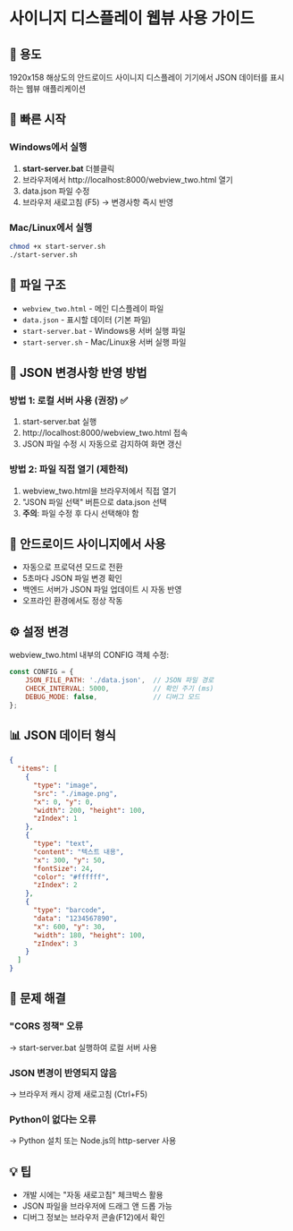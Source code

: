 # 사이니지 디스플레이 웹뷰 사용 가이드

## 🎯 용도
1920x158 해상도의 안드로이드 사이니지 디스플레이 기기에서 JSON 데이터를 표시하는 웹뷰 애플리케이션

## 🚀 빠른 시작

### Windows에서 실행
1. **start-server.bat** 더블클릭
2. 브라우저에서 http://localhost:8000/webview_two.html 열기
3. data.json 파일 수정
4. 브라우저 새로고침 (F5) → 변경사항 즉시 반영

### Mac/Linux에서 실행
```bash
chmod +x start-server.sh
./start-server.sh
```

## 📁 파일 구조
- `webview_two.html` - 메인 디스플레이 파일
- `data.json` - 표시할 데이터 (기본 파일)
- `start-server.bat` - Windows용 서버 실행 파일
- `start-server.sh` - Mac/Linux용 서버 실행 파일

## 🔄 JSON 변경사항 반영 방법

### 방법 1: 로컬 서버 사용 (권장) ✅
1. start-server.bat 실행
2. http://localhost:8000/webview_two.html 접속
3. JSON 파일 수정 시 자동으로 감지하여 화면 갱신

### 방법 2: 파일 직접 열기 (제한적)
1. webview_two.html을 브라우저에서 직접 열기
2. "JSON 파일 선택" 버튼으로 data.json 선택
3. **주의**: 파일 수정 후 다시 선택해야 함

## 🤖 안드로이드 사이니지에서 사용
- 자동으로 프로덕션 모드로 전환
- 5초마다 JSON 파일 변경 확인
- 백엔드 서버가 JSON 파일 업데이트 시 자동 반영
- 오프라인 환경에서도 정상 작동

## ⚙️ 설정 변경
webview_two.html 내부의 CONFIG 객체 수정:
```javascript
const CONFIG = {
    JSON_FILE_PATH: './data.json',  // JSON 파일 경로
    CHECK_INTERVAL: 5000,           // 확인 주기 (ms)
    DEBUG_MODE: false,              // 디버그 모드
};
```

## 📊 JSON 데이터 형식
```json
{
  "items": [
    {
      "type": "image",
      "src": "./image.png",
      "x": 0, "y": 0,
      "width": 200, "height": 100,
      "zIndex": 1
    },
    {
      "type": "text",
      "content": "텍스트 내용",
      "x": 300, "y": 50,
      "fontSize": 24,
      "color": "#ffffff",
      "zIndex": 2
    },
    {
      "type": "barcode",
      "data": "1234567890",
      "x": 600, "y": 30,
      "width": 180, "height": 100,
      "zIndex": 3
    }
  ]
}
```

## 🐛 문제 해결

### "CORS 정책" 오류
→ start-server.bat 실행하여 로컬 서버 사용

### JSON 변경이 반영되지 않음
→ 브라우저 캐시 강제 새로고침 (Ctrl+F5)

### Python이 없다는 오류
→ Python 설치 또는 Node.js의 http-server 사용

## 💡 팁
- 개발 시에는 "자동 새로고침" 체크박스 활용
- JSON 파일을 브라우저에 드래그 앤 드롭 가능
- 디버그 정보는 브라우저 콘솔(F12)에서 확인